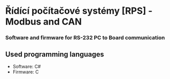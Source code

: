 # Řídící počítačové systémy [RPS] - Modbus and CAN
### Software and firmware for RS-232 PC to Board communication

## Used programming languages
* Software: C#
* Firmware: C